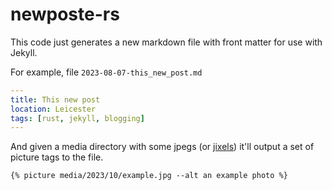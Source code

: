 # newposte-rs

This code just generates a new markdown file with front matter for use with Jekyll.

For example, file `2023-08-07-this_new_post.md`

```yml
---
title: This new post
location: Leicester
tags: [rust, jekyll, blogging]
---
```

And given a media directory with some jpegs (or [jixels](https://github.com/extua/newposte-rs/commit/d44a4dc790307fcb78b47691292160bb0bb1d421)) it'll output a set of picture tags to the file.

```liquid
{% picture media/2023/10/example.jpg --alt an example photo %}
```

